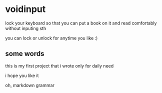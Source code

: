 # voidinput
lock your keyboard so that you can put a book on it and read comfortably without inputing sth

you can lock or unlock for anytime you like :)

## some words

this is my first project that i wrote only for daily need 

i hope you like it

oh, markdown grammar
